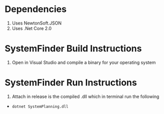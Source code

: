 # Dependencies
1. Uses NewtonSoft.JSON
1. Uses .Net Core 2.0

# SystemFinder Build Instructions
1. Open in Visual Studio and compile a binary for your operating system

# SystemFinder Run Instructions
1. Attach in release is the compiled .dll which in terminal run the following
* `dotnet SystemPlanning.dll`
